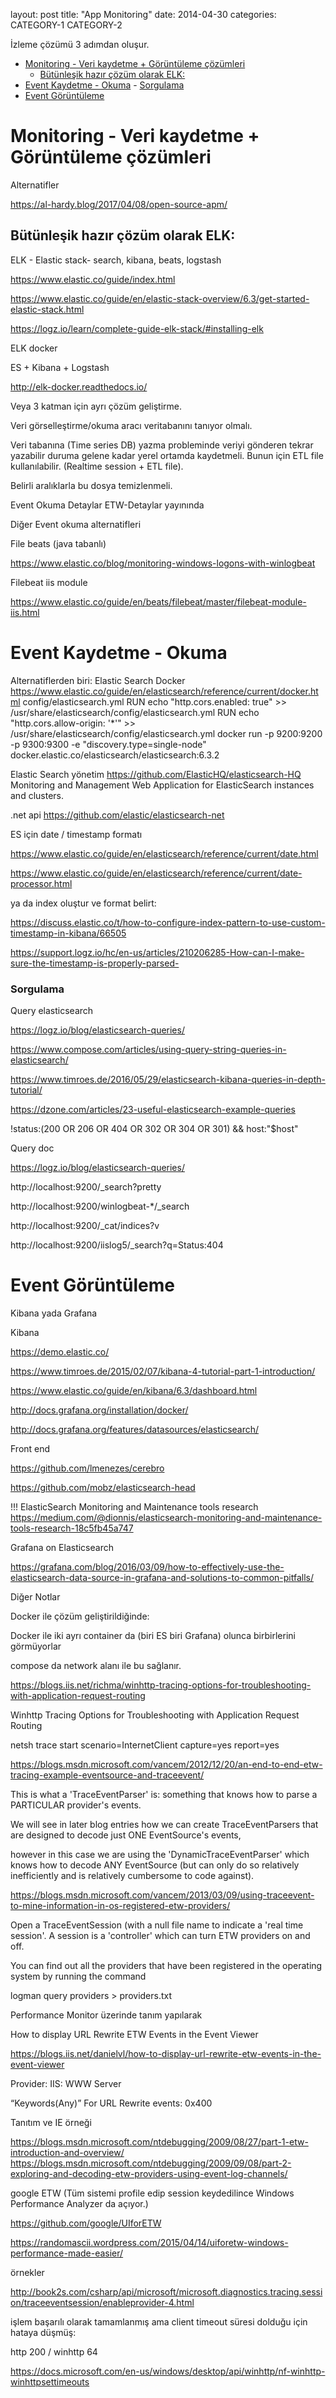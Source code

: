 layout: post
title: "App Monitoring"
date: 2014-04-30
categories: CATEGORY-1 CATEGORY-2

İzleme çözümü 3 adımdan oluşur.

- [Monitoring - Veri kaydetme + Görüntüleme çözümleri](#monitoring---veri-kaydetme--g%C3%B6r%C3%BCnt%C3%BCleme-%C3%A7%C3%B6z%C3%BCmleri)
    - [Bütünleşik hazır çözüm olarak ELK:](#b%C3%BCt%C3%BCnle%C5%9Fik-haz%C4%B1r-%C3%A7%C3%B6z%C3%BCm-olarak-elk)
- [Event Kaydetme - Okuma](#event-kaydetme---okuma)
        - [Sorgulama](#sorgulama)
- [Event Görüntüleme](#event-g%C3%B6r%C3%BCnt%C3%BCleme)


# Monitoring  - Veri kaydetme + Görüntüleme çözümleri
Alternatifler

https://al-hardy.blog/2017/04/08/open-source-apm/



## Bütünleşik hazır çözüm olarak ELK:

ELK - Elastic stack- search, kibana, beats, logstash

https://www.elastic.co/guide/index.html

https://www.elastic.co/guide/en/elastic-stack-overview/6.3/get-started-elastic-stack.html

https://logz.io/learn/complete-guide-elk-stack/#installing-elk

ELK docker

ES + Kibana + Logstash

http://elk-docker.readthedocs.io/


Veya 3 katman için ayrı çözüm geliştirme.

Veri görselleştirme/okuma aracı veritabanını tanıyor olmalı.



Veri tabanına (Time series DB) yazma probleminde veriyi gönderen tekrar yazabilir duruma gelene kadar yerel ortamda kaydetmeli. Bunun için ETL file kullanılabilir. (Realtime session + ETL file).

Belirli aralıklarla bu dosya temizlenmeli.

Event Okuma
Detaylar ETW-Detaylar yayınında


Diğer Event okuma alternatifleri

File beats (java tabanlı)

https://www.elastic.co/blog/monitoring-windows-logons-with-winlogbeat

Filebeat iis module

https://www.elastic.co/guide/en/beats/filebeat/master/filebeat-module-iis.html




# Event Kaydetme - Okuma


Alternatiflerden biri: Elastic Search
Docker
https://www.elastic.co/guide/en/elasticsearch/reference/current/docker.html
config/elasticsearch.yml
RUN echo "http.cors.enabled: true" &gt;&gt; /usr/share/elasticsearch/config/elasticsearch.yml
RUN echo "http.cors.allow-origin: '*'" &gt;&gt; /usr/share/elasticsearch/config/elasticsearch.yml
docker run -p 9200:9200 -p 9300:9300 -e "discovery.type=single-node" docker.elastic.co/elasticsearch/elasticsearch:6.3.2

Elastic Search yönetim
https://github.com/ElasticHQ/elasticsearch-HQ
Monitoring and Management Web Application for ElasticSearch instances and clusters.

.net api
https://github.com/elastic/elasticsearch-net

ES için date / timestamp formatı

https://www.elastic.co/guide/en/elasticsearch/reference/current/date.html

https://www.elastic.co/guide/en/elasticsearch/reference/current/date-processor.html

ya da index oluştur ve format belirt:

https://discuss.elastic.co/t/how-to-configure-index-pattern-to-use-custom-timestamp-in-kibana/66505

https://support.logz.io/hc/en-us/articles/210206285-How-can-I-make-sure-the-timestamp-is-properly-parsed-



### Sorgulama 
Query elasticsearch

https://logz.io/blog/elasticsearch-queries/

https://www.compose.com/articles/using-query-string-queries-in-elasticsearch/

https://www.timroes.de/2016/05/29/elasticsearch-kibana-queries-in-depth-tutorial/

https://dzone.com/articles/23-useful-elasticsearch-example-queries


!status:(200 OR 206 OR 404 OR 302 OR 304 OR 301) && host:"$host"


Query doc

https://logz.io/blog/elasticsearch-queries/


http://localhost:9200/_search?pretty

http://localhost:9200/winlogbeat-*/_search

http://localhost:9200/_cat/indices?v

http://localhost:9200/iislog5/_search?q=Status:404



# Event Görüntüleme


Kibana yada Grafana



Kibana

https://demo.elastic.co/

https://www.timroes.de/2015/02/07/kibana-4-tutorial-part-1-introduction/

https://www.elastic.co/guide/en/kibana/6.3/dashboard.html



http://docs.grafana.org/installation/docker/

http://docs.grafana.org/features/datasources/elasticsearch/





Front end

https://github.com/lmenezes/cerebro

https://github.com/mobz/elasticsearch-head


!!! ElasticSearch Monitoring and Maintenance tools research
https://medium.com/@dionnis/elasticsearch-monitoring-and-maintenance-tools-research-18c5fb45a747





Grafana on Elasticsearch

https://grafana.com/blog/2016/03/09/how-to-effectively-use-the-elasticsearch-data-source-in-grafana-and-solutions-to-common-pitfalls/



Diğer Notlar


Docker ile çözüm geliştirildiğinde:

Docker ile iki ayrı container da (biri ES biri Grafana) olunca birbirlerini görmüyorlar

compose da network alanı ile bu sağlanır.











https://blogs.iis.net/richma/winhttp-tracing-options-for-troubleshooting-with-application-request-routing

Winhttp Tracing Options for Troubleshooting with Application Request Routing

netsh trace start scenario=InternetClient capture=yes report=yes





https://blogs.msdn.microsoft.com/vancem/2012/12/20/an-end-to-end-etw-tracing-example-eventsource-and-traceevent/

This is what a 'TraceEventParser' is: something that knows how to parse a PARTICULAR provider's events.   

We will see in later blog entries how we can create TraceEventParsers that are designed to decode just ONE EventSource's events, 

however in this case we are using the 'DynamicTraceEventParser' which knows how to decode ANY EventSource (but can only do so relatively inefficiently and is relatively cumbersome to code against). 





https://blogs.msdn.microsoft.com/vancem/2013/03/09/using-traceevent-to-mine-information-in-os-registered-etw-providers/

Open a TraceEventSession (with a null file name to indicate a 'real time session'.  A session is a 'controller' which can turn ETW providers on and off.   

You can find out all the providers that have been registered in the operating system by running the command

logman query providers &gt; providers.txt




Performance Monitor üzerinde tanım yapılarak

How to display URL Rewrite ETW Events in the Event Viewer

https://blogs.iis.net/danielvl/how-to-display-url-rewrite-etw-events-in-the-event-viewer

Provider: IIS: WWW Server

“Keywords(Any)” For URL Rewrite events: 0x400







Tanıtım ve IE örneği

https://blogs.msdn.microsoft.com/ntdebugging/2009/08/27/part-1-etw-introduction-and-overview/
https://blogs.msdn.microsoft.com/ntdebugging/2009/09/08/part-2-exploring-and-decoding-etw-providers-using-event-log-channels/



google ETW (Tüm sistemi profile edip session keydedilince Windows Performance Analyzer da açıyor.)

https://github.com/google/UIforETW

https://randomascii.wordpress.com/2015/04/14/uiforetw-windows-performance-made-easier/



örnekler

http://book2s.com/csharp/api/microsoft/microsoft.diagnostics.tracing.session/traceeventsession/enableprovider-4.html


işlem başarılı olarak tamamlanmış ama client timeout süresi dolduğu için hataya düşmüş:

http 200 / winhttp 64

https://docs.microsoft.com/en-us/windows/desktop/api/winhttp/nf-winhttp-winhttpsettimeouts




